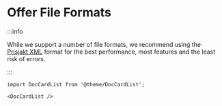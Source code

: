 # Offer File Formats

:::info

While we support a number of file formats, we recommend using the [Prisjakt XML](/offer_feed/file_formats/prisjakt_xml) format for the best performance, most features and the least risk of errors.

:::

```mdx-code-block
import DocCardList from '@theme/DocCardList';

<DocCardList />
```

